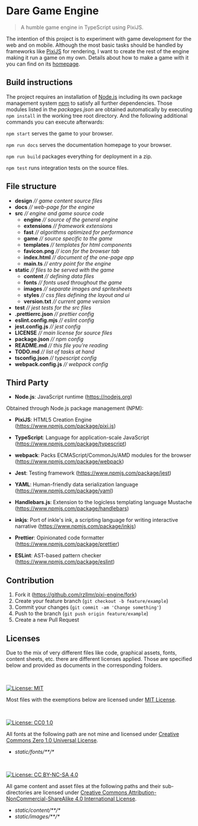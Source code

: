 # Dare Game Engine
> A humble game engine in TypeScript using PixiJS.

The intention of this project is to experiment with game development for the web and on mobile. Although the most basic tasks should be handled by frameworks like [PixiJS](https://pixijs.com/) for rendering, I want to create the rest of the engine making it run a game on my own. Details about how to make a game with it you can find on its [homepage](https://rzllmr.github.io/pixi-engine/).

## Build instructions

The project requires an installation of [Node.js](https://nodejs.org) including its own package management system [npm](https://www.npmjs.com/) to satisfy all further dependencies. Those modules listed in the _packages.json_ are obtained automatically by executing `npm install` in the working tree root directory. And the following additional commands you can execute afterwards:

`npm start` serves the game to your browser.

`npm run docs` serves the documentation homepage to your browser.

`npm run build` packages everything for deployment in a zip.

`npm test` runs integration tests on the source files.

## File structure

* __design__ _// game content source files_
* __docs__ _// web-page for the engine_
* __src__ _// engine and game source code_
  * __engine__ _// source of the general engine_
  * __extensions__ _// framework extensions_
  * __fast__ _// algorithms optimized for performance_
  * __game__ _// source specific to the game_
  * __templates__ _// templates for html components_
  * __favicon.png__ _// icon for the browser tab_
  * __index.html__ _// document of the one-page app_
  * __main.ts__ _// entry point for the engine_
* __static__ _// files to be served with the game_
  * __content__ _// defining data files_
  * __fonts__ _// fonts used throughout the game_
  * __images__ _// separate images and spritesheets_
  * __styles__ _// css files defining the layout and ui_
  * __version.txt__ _// current game version_
* __test__ _// jest tests for the src files_
* __.prettierrc.json__ _// prettier config_
* __eslint.config.mjs__ _// eslint config_
* __jest.config.js__ _// jest config_
* __LICENSE__ _// main license for source files_
* __package.json__ _// npm config_
* __README.md__ _// this file you're reading_
* __TODO.md__ _// list of tasks at hand_
* __tsconfig.json__ _// typescript config_
* __webpack.config.js__ _// webpack config_

## Third Party

* __Node.js__: JavaScript runtime (https://nodejs.org)

Obtained through Node.js package management (NPM):

* __PixiJS__: HTML5 Creation Engine (https://www.npmjs.com/package/pixi.js)

* __TypeScript__: Language for application-scale JavaScript (https://www.npmjs.com/package/typescript)

* __webpack__: Packs ECMAScript/CommonJs/AMD modules for the browser (https://www.npmjs.com/package/webpack)

* __Jest__: Testing framework (https://www.npmjs.com/package/jest)

* __YAML__: Human-friendly data serialization
  language (https://www.npmjs.com/package/yaml)

* __Handlebars.js__: Extension to the logicless templating language Mustache (https://www.npmjs.com/package/handlebars)

* __inkjs__: Port of inkle's ink, a scripting language for writing interactive narrative (https://www.npmjs.com/package/inkjs)

* __Prettier__: Opinionated code formatter (https://www.npmjs.com/package/prettier)

* __ESLint__: AST-based pattern checker (https://www.npmjs.com/package/eslint)

## Contribution

1. Fork it (<https://github.com/rzllmr/pixi-engine/fork>)
2. Create your feature branch (`git checkout -b feature/example`)
3. Commit your changes (`git commit -am 'Change something'`)
4. Push to the branch (`git push origin feature/example`)
5. Create a new Pull Request

## Licenses

Due to the mix of very different files like code, graphical assets, fonts, content sheets, etc. there are different licenses applied. Those are specified below and provided as documents in the corresponding folders.

<br>

[![License: MIT][mit-license-badge]][mit-license]

Most files with the exemptions below are licensed under [MIT License][mit-license].

<br>

[![License: CC0 1.0][cc0-license-badge]][cc0-license]

All fonts at the following path are not mine and licensed under [Creative Commons Zero 1.0 Universal License][cc0-license].
* *static/fonts/\*\*/\**

<br>

[![License: CC BY-NC-SA 4.0][cc-by-nc-sa-license-badge]][cc-by-nc-sa-license]

All game content and asset files at the following paths and their sub-directories are licensed under [Creative Commons Attribution-NonCommercial-ShareAlike 4.0 International License][cc-by-nc-sa-license].
* *static/content/\*\*/\**
* *static/images/\*\*/\**

[mit-license]: LICENSE
[mit-license-badge]: https://img.shields.io/badge/License-MIT-yellow.svg

[cc0-license]: https://creativecommons.org/publicdomain/zero/1.0/
[cc0-license-badge]: https://img.shields.io/badge/License-CC0_1.0-lightgrey.svg

[cc-by-nc-sa-license]: https://creativecommons.org/licenses/by-nc-sa/4.0/
[cc-by-nc-sa-license-badge]: https://img.shields.io/badge/License-CC_BY--NC--SA_4.0-lightgrey.svg

